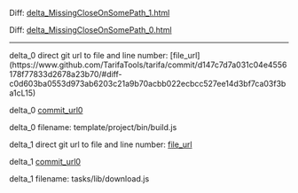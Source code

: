 Diff: [delta_MissingCloseOnSomePath_1.html](./delta_MissingCloseOnSomePath_1.html)

Diff: [delta_MissingCloseOnSomePath_0.html](./delta_MissingCloseOnSomePath_0.html)

<hr>
delta_0 direct git url to file and line number: [file_url](https://www.github.com/TarifaTools/tarifa/commit/d147c7d7a031c04e4556178f77833d2678a23b70/#diff-c0d603ba0553d973ab6203c21a9b70acbb022ecbcc527ee14d3bf7ca03f3ba1cL15)

delta_0 [commit_url0](https://www.github.com/TarifaTools/tarifa/commit/d147c7d7a031c04e4556178f77833d2678a23b70)

delta_0 filename: template/project/bin/build.js



delta_1 direct git url to file and line number: [file_url](https://www.github.com/nwjs/grunt-nw-builder/commit/e925d39ed3f6e4c7a5139d47f12ad2ee807f65a9/#diff-e78e7a63db5788a6d91a364c0ee68584c247d70843e733810bf287238320eddcL38)

delta_1 [commit_url0](https://www.github.com/nwjs/grunt-nw-builder/commit/e925d39ed3f6e4c7a5139d47f12ad2ee807f65a9)

delta_1 filename: tasks/lib/download.js



